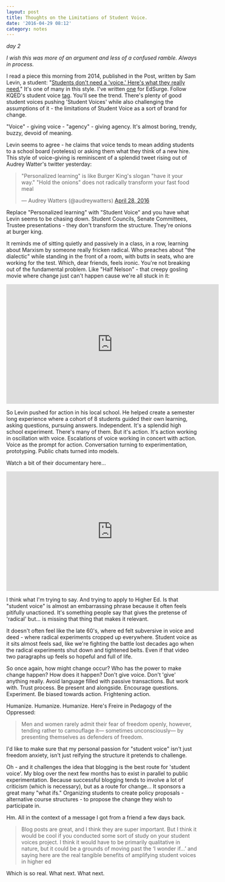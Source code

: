 ```yaml
---
layout: post
title: Thoughts on the Limitations of Student Voice.
date: '2016-04-29 08:12'
category: notes
---
```

_day 2_

_I wish this was more of an argument and less of a confused ramble. Always in process._

I read a piece this morning from 2014, published in the Post, written by Sam Levin, a student: "[Students don't need a 'voice.' Here's what they really need.](https://www.washingtonpost.com/news/answer-sheet/wp/2014/04/16/students-dont-need-a-voice-heres-what-they-really-need/)" It's one of many in this style. I've written [one](https://www.google.com/url?sa=t&rct=j&q=&esrc=s&source=web&cd=2&ved=0ahUKEwjP28aJ6bPMAhXFm4MKHVzsDjQQFggkMAE&url=https%3A%2F%2Fwww.edsurge.com%2Fnews%2F2015-10-16-student-agency-is-not-something-you-give-or-take&usg=AFQjCNEYlzV2GLTnWVihjWP8Y8WLvDhF0A) for EdSurge. Follow KQED's student voice [tag](http://ww2.kqed.org/mindshift/tag/student-voice/). You'll see the trend. There's plenty of good student voices pushing 'Student Voices' while also challenging the assumptions of it - the limitations of Student Voice as a sort of brand for change.

"Voice" - giving voice - "agency" - giving agency. It's almost boring, trendy, buzzy, devoid of meaning.

Levin seems to agree - he claims that voice tends to mean adding students to a school board (voteless) or asking them what they think of a new hire. This style of voice-giving is reminiscent of a splendid tweet rising out of Audrey Watter's twitter yesterday:

<blockquote class="twitter-tweet" data-lang="en"><p lang="en" dir="ltr">&quot;Personalized learning&quot; is like Burger King&#39;s slogan &quot;have it your way.&quot; &quot;Hold the onions&quot; does not radically transform your fast food meal</p>&mdash; Audrey Watters (@audreywatters) <a href="https://twitter.com/audreywatters/status/725757580702715904">April 28, 2016</a></blockquote>
<script async src="//platform.twitter.com/widgets.js" charset="utf-8"></script>

Replace "Personalized learning" with "Student Voice" and you have what Levin seems to be chasing down. Student Councils, Senate Committees, Trustee presentations - they don't transform the structure. They're onions at burger king.

It reminds me of sitting quietly and passively in a class, in a row, learning about Marxism by someone really fricken radical. Who preaches about "the dialectic" while standing in the front of a room, with butts in seats, who are working for the test. Which, dear friends, feels ironic. You're not breaking out of the fundamental problem. Like "Half Nelson" - that creepy gosling movie where change just can't happen cause we're all stuck in it:

<iframe width="560" height="315" src="https://www.youtube.com/embed/BNdg2Ds3Fpw" frameborder="0" allowfullscreen></iframe>

So Levin pushed for action in his local school. He helped create a semester long experience where a cohort of 8 students guided their own learning, asking questions, pursuing answers. Independent. It's a splendid high school experiment. There's many of them. But it's action. It's action working in oscillation with voice. Escalations of voice working in concert with action. Voice as the prompt for action. Conversation turning to experimentation, prototyping. Public chats turned into models.

Watch a bit of their documentary here...

<iframe width="560" height="315" src="https://www.youtube.com/embed/RElUmGI5gLc" frameborder="0" allowfullscreen></iframe>

I think what I'm trying to say. And trying to apply to Higher Ed. Is that "student voice" is almost an embarrassing phrase because it often feels pitifully unactioned. It's something people say that gives the pretense of 'radical' but... is missing that thing that makes it relevant.

It doesn't often feel like the late 60's, where ed felt subversive in voice and deed - where radical experiments cropped up everywhere. Student voice as it sits almost feels sad, like we're fighting the battle lost decades ago when the radical experiments shut down and tightened belts. Even if that video two paragraphs up feels so hopeful and full of life.

So once again, how might change occur? Who has the power to make change happen? How does it happen? Don't give voice. Don't 'give' anything really. Avoid language filled with passive transactions. But work with. Trust process. Be present and alongside. Encourage questions. Experiment. Be biased towards action. Frightening action.

Humanize. Humanize. Humanize. Here's Freire in Pedagogy of the Oppressed:

>Men and women rarely admit their fear of freedom openly, however, tending rather to camouflage it— sometimes unconsciously— by presenting themselves as defenders of freedom.

I'd like to make sure that my personal passion for "student voice" isn't just freedom anxiety, isn't just reifying the structure it pretends to challenge.

Oh - and it challenges the idea that blogging is the best route for 'student voice'. My blog over the next few months has to exist in parallel to public experimentation. Because successful blogging tends to involve a lot of criticism (which is necessary), but as a route for change... It sponsors a great many "what ifs." Organizing students to create policy proposals - alternative course structures - to propose the change they wish to participate in.

Hm. All in the context of a message I got from a friend a few days back.

>Blog posts are great, and I think they are super important. But I think it would be cool if you conducted some sort of study on your student voices project. I think it would have to be primarily qualitative in nature, but it could be a grounds of moving past the ‘I wonder if…’ and saying here are the real tangible benefits of amplifying student voices in higher ed

Which is so real. What next. What next.
